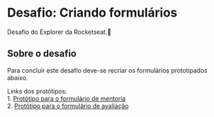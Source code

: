 # Desafio: Criando formulários
Desafio do Explorer da Rocketseat.🚀

## Sobre o desafio
Para concluir este desafio deve-se recriar os formulários prototipados abaixo.

Links dos protótipos:<br>
    1. [Protótipo para o formulário de mentoria](https://www.figma.com/file/Nws1KWB7DyXBw8L6wXb9mp/Stage-03---Formul%C3%A1rio-intermedi%C3%A1rio/duplicate)<br>
    2. [Protótipo para o formulário de avaliação](https://www.figma.com/file/fnZyJHs7eqNFAA7tUrKcsD/Stage-03---Formul%C3%A1rio-avan%C3%A7ado/duplicate)<br>


